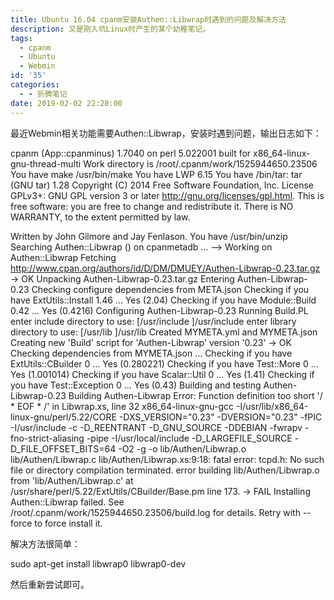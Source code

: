 ```yaml
---
title: Ubuntu 16.04 cpanm安装Authen::Libwrap时遇到的问题及解决方法
description: 又是刚入坑Linux时产生的某个幼稚笔记。
tags:
  - cpanm
  - Ubuntu
  - Webmin
id: '35'
categories:
  - - 折腾笔记
date: 2019-02-02 22:28:00
---
```


最近Webmin相关功能需要Authen::Libwrap，安装时遇到问题，输出日志如下：

cpanm (App::cpanminus) 1.7040 on perl 5.022001 built for x86\_64-linux-gnu-thread-multi
Work directory is /root/.cpanm/work/1525944650.23506
You have make /usr/bin/make
You have LWP 6.15
You have /bin/tar: tar (GNU tar) 1.28
Copyright (C) 2014 Free Software Foundation, Inc.
License GPLv3+: GNU GPL version 3 or later <http://gnu.org/licenses/gpl.html>.
This is free software: you are free to change and redistribute it.
There is NO WARRANTY, to the extent permitted by law.

Written by John Gilmore and Jay Fenlason.
You have /usr/bin/unzip
Searching Authen::Libwrap () on cpanmetadb ...
--> Working on Authen::Libwrap
Fetching http://www.cpan.org/authors/id/D/DM/DMUEY/Authen-Libwrap-0.23.tar.gz
-> OK
Unpacking Authen-Libwrap-0.23.tar.gz
Entering Authen-Libwrap-0.23
Checking configure dependencies from META.json
Checking if you have ExtUtils::Install 1.46 ... Yes (2.04)
Checking if you have Module::Build 0.42 ... Yes (0.4216)
Configuring Authen-Libwrap-0.23
Running Build.PL
enter include directory to use: \[/usr/include \]/usr/include
enter library directory to use: \[/usr/lib \]/usr/lib
Created MYMETA.yml and MYMETA.json
Creating new 'Build' script for 'Authen-Libwrap' version '0.23'
-> OK
Checking dependencies from MYMETA.json ...
Checking if you have ExtUtils::CBuilder 0 ... Yes (0.280221)
Checking if you have Test::More 0 ... Yes (1.001014)
Checking if you have Scalar::Util 0 ... Yes (1.41)
Checking if you have Test::Exception 0 ... Yes (0.43)
Building and testing Authen-Libwrap-0.23
Building Authen-Libwrap
Error: Function definition too short '/ \* EOF \* /' in Libwrap.xs, line 32
x86\_64-linux-gnu-gcc -I/usr/lib/x86\_64-linux-gnu/perl/5.22/CORE -DXS\_VERSION="0.23" -DVERSION="0.23" -fPIC -I/usr/include -c -D\_REENTRANT -D\_GNU\_SOURCE -DDEBIAN -fwrapv -fno-strict-aliasing -pipe -I/usr/local/include -D\_LARGEFILE\_SOURCE -D\_FILE\_OFFSET\_BITS=64 -O2 -g -o lib/Authen/Libwrap.o lib/Authen/Libwrap.c
lib/Authen/Libwrap.xs:9:18: fatal error: tcpd.h: No such file or directory
compilation terminated.
error building lib/Authen/Libwrap.o from 'lib/Authen/Libwrap.c' at /usr/share/perl/5.22/ExtUtils/CBuilder/Base.pm line 173.
-> FAIL Installing Authen::Libwrap failed. See /root/.cpanm/work/1525944650.23506/build.log for details. Retry with --force to force install it.

解决方法很简单：

sudo apt-get install libwrap0 libwrap0-dev

然后重新尝试即可。